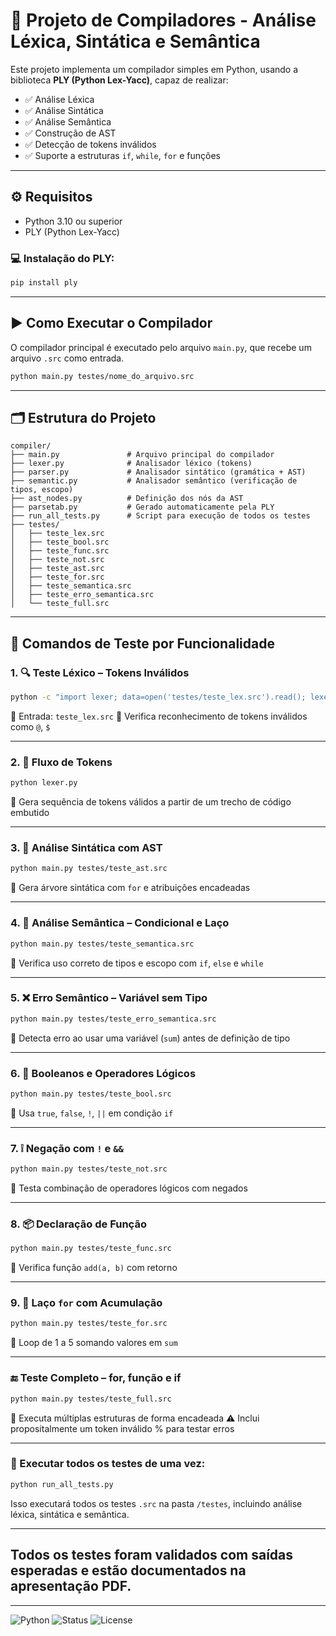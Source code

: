 # 🧠 Projeto de Compiladores - Análise Léxica, Sintática e Semântica

Este projeto implementa um compilador simples em Python, usando a biblioteca **PLY (Python Lex-Yacc)**, capaz de realizar:

- :white_check_mark: Análise Léxica
- :white_check_mark: Análise Sintática
- :white_check_mark: Análise Semântica
- :white_check_mark: Construção de AST
- :white_check_mark: Detecção de tokens inválidos
- :white_check_mark: Suporte a estruturas `if`, `while`, `for` e funções

---

## ⚙️ Requisitos

- Python 3.10 ou superior
- PLY (Python Lex-Yacc)

### 💻 Instalação do PLY:

```bash
pip install ply
````

---

## :arrow_forward: Como Executar o Compilador

O compilador principal é executado pelo arquivo `main.py`, que recebe um arquivo `.src` como entrada.

```bash
python main.py testes/nome_do_arquivo.src
```

---

## 🗂 Estrutura do Projeto

```
compiler/
├── main.py               # Arquivo principal do compilador
├── lexer.py              # Analisador léxico (tokens)
├── parser.py             # Analisador sintático (gramática + AST)
├── semantic.py           # Analisador semântico (verificação de tipos, escopo)
├── ast_nodes.py          # Definição dos nós da AST
├── parsetab.py           # Gerado automaticamente pela PLY
├── run_all_tests.py      # Script para execução de todos os testes
├── testes/
│   ├── teste_lex.src
│   ├── teste_bool.src
│   ├── teste_func.src
│   ├── teste_not.src
│   ├── teste_ast.src
│   ├── teste_for.src
│   ├── teste_semantica.src
│   ├── teste_erro_semantica.src
│   └── teste_full.src
```

---

## 🧪 Comandos de Teste por Funcionalidade

### 1. 🔍 **Teste Léxico – Tokens Inválidos**

```bash
python -c "import lexer; data=open('testes/teste_lex.src').read(); lexer.lexer.input(data); [tok for tok in lexer.lexer]; print(lexer.lexer.invalid_tokens)"
```

📄 Entrada: `teste_lex.src`
🎯 Verifica reconhecimento de tokens inválidos como `@`, `$`

---

### 2. 🔄 **Fluxo de Tokens**

```bash
python lexer.py
```

🎯 Gera sequência de tokens válidos a partir de um trecho de código embutido

---

### 3. 🌳 **Análise Sintática com AST**

```bash
python main.py testes/teste_ast.src
```

🎯 Gera árvore sintática com `for` e atribuições encadeadas

---

### 4. 🧠 **Análise Semântica – Condicional e Laço**

```bash
python main.py testes/teste_semantica.src
```

🎯 Verifica uso correto de tipos e escopo com `if`, `else` e `while`

---

### 5. ❌ **Erro Semântico – Variável sem Tipo**

```bash
python main.py testes/teste_erro_semantica.src
```

🎯 Detecta erro ao usar uma variável (`sum`) antes de definição de tipo

---

### 6. 🧪 **Booleanos e Operadores Lógicos**

```bash
python main.py testes/teste_bool.src
```

🎯 Usa `true`, `false`, `!`, `||` em condição `if`

---

### 7. ❕ **Negação com `!` e `&&`**

```bash
python main.py testes/teste_not.src
```

🎯 Testa combinação de operadores lógicos com negados

---

### 8. 📦 **Declaração de Função**

```bash
python main.py testes/teste_func.src
```

🎯 Verifica função `add(a, b)` com retorno

---

### 9. 🔁 **Laço `for` com Acumulação**

```bash
python main.py testes/teste_for.src
```

🎯 Loop de 1 a 5 somando valores em `sum`

---
### 🔚 Teste Completo – for, função e if

```bash
python main.py testes/teste_full.src
```

🎯 Executa múltiplas estruturas de forma encadeada
⚠️ Inclui propositalmente um token inválido % para testar erros

---
### 🧪 Executar todos os testes de uma vez:

```bash
python run_all_tests.py
```
Isso executará todos os testes `.src` na pasta `/testes`, incluindo análise léxica, sintática e semântica.

---
## Todos os testes foram validados com saídas esperadas e estão documentados na apresentação PDF.

---
![Python](https://img.shields.io/badge/Python-3.10-blue)
![Status](https://img.shields.io/badge/status-ok-green)
![License](https://img.shields.io/badge/license-MIT-blue)

